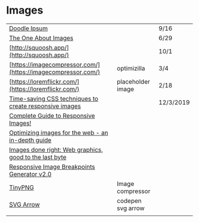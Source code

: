 # Images

|  |  |  |
| :--- | :--- | :--- |
| [Doodle Ipsum](https://doodleipsum.com/) |  | 9/16 |
| [The One About Images](https://css-tricks.com/newsletter/257-the-one-about-images/) |  | 6/29 |
| [http://squoosh.app/](http://squoosh.app/) |  | 10/1 |
| [https://imagecompressor.com/](https://imagecompressor.com/) | optimizilla  | 3/4 |
| [https://loremflickr.com/](https://loremflickr.com/) | placeholder image | 2/18 |
| [Time-saving CSS techniques to create responsive images](https://medium.com/free-code-camp/time-saving-css-techniques-to-create-responsive-images-ebb1e84f90d5) |  | 12/3/2019 |
| [Complete Guide to Responsive Images!](https://medium.com/@elad/a-complete-guide-for-responsive-images-b13db359c6c7) |  |  |
| [Optimizing images for the web - an in-depth guide](https://dev.to/prototyp/optimizing-images-for-the-web-an-in-depth-guide-4j7d) |  |  |
| [Images done right: Web graphics, good to the last byte](https://evilmartians.com/chronicles/images-done-right-web-graphics-good-to-the-last-byte-optimization-techniques) |  |  |
| [Responsive Image Breakpoints Generator v2.0](https://www.responsivebreakpoints.com/) |  |  |
| [TinyPNG](https://tinypng.com/) | Image compressor |  |
| [SVG Arrow](https://codepen.io/johnpdang/pen/XWWxmPq) | codepen svg arrow |  |
|  |  |  |



